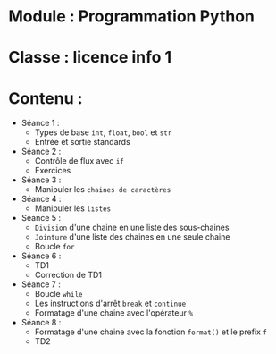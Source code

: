 # Module : Programmation Python

# Classe : licence info 1

# Contenu :
- Séance 1 :
    - Types de base `int`, `float`, `bool` et `str`
    - Entrée et sortie standards
- Séance 2 :
    - Contrôle de flux avec `if`
    - Exercices
- Séance 3 :
    - Manipuler les `chaines de caractères`
- Séance 4 :
    - Manipuler les `listes`
- Séance 5 :
    - `Division` d'une chaine en une liste des sous-chaines
    - `Jointure` d'une liste des chaines en une seule chaine
    - Boucle `for`
- Séance 6 :
    - TD1
    - Correction de TD1
- Séance 7 :
    - Boucle `while`
    - Les instructions d'arrêt `break` et `continue`
    - Formatage d'une chaine avec l'opérateur `%`
- Séance 8 :
    - Formatage d'une chaine avec la fonction `format()` et le prefix `f`
    - TD2